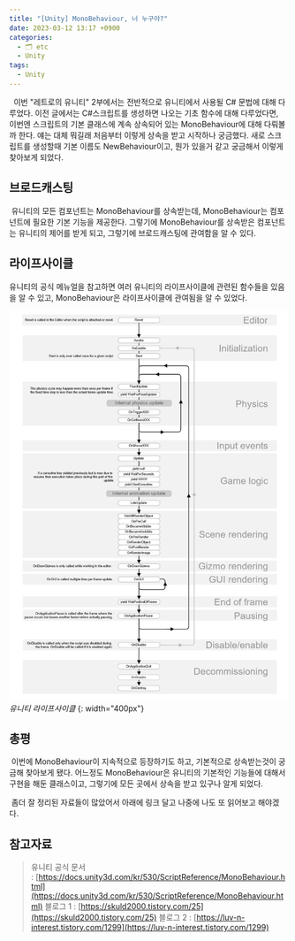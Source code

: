 ```yaml
---
title: "[Unity] MonoBehaviour, 너 누구야?"
date: 2023-03-12 13:17 +0900
categories:
  - 🗂️ etc
  - Unity
tags:
  - Unity
---
```

  이번 "레트로의 유니티" 2부에서는 전반적으로 유니티에서 사용될 C# 문법에 대해 다루었다. 이전 글에서는 C#스크립트를 생성하면 나오는 기초 함수에 대해 다루었다면, 이번엔 스크립트의 기본 클래스에 계속 상속되어 있는 MonoBehaviour에 대해 다뤄볼 까 한다. 얘는 대체 뭐길래 처음부터 이렇게 상속을 받고 시작하나 궁금했다. 새로 스크립트를 생성할때 기본 이름도 NewBehaviour이고, 뭔가 있을거 같고 궁금해서 이렇게 찾아보게 되었다.

  

## **브로드캐스팅**

 유니티의 모든 컴포넌트는 MonoBehaviour를 상속받는데, MonoBehaviour는 컴포넌트에 필요한 기본 기능을 제공한다. 그렇기에 MonoBehaviour를 상속받은 컴포넌트는 유니티의 제어를 받게 되고, 그렇기에 브로드캐스팅에 관여함을 알 수 있다.

  

## **라이프사이클**

유니티의 공식 메뉴얼을 참고하면 여러 유니티의 라이프사이클에 관련된 함수들을 있음을 알 수 있고, MonoBehaviour은 라이프사이클에 관여됨을 알 수 있었다.

![](assets/img/post/2023/03_12_unity_lifecycle.png)
_유니티 라이프사이클_
{: width="400px"}


  

## **총평**

 이번에 MonoBehaviour이 지속적으로 등장하기도 하고, 기본적으로 상속받는것이 궁금해 찾아보게 됐다. 어느정도 MonoBehaviour은 유니티의 기본적인 기능들에 대해서 구현을 해둔 클래스이고, 그렇기에 모든 곳에서 상속을 받고 있구나 알게 되었다.

  

 좀더 잘 정리된 자료들이 많았어서 아래에 링크 달고 나중에 나도 또 읽어보고 해야겠다.

  

## **참고자료**

> 유니티 공식 문서 : [https://docs.unity3d.com/kr/530/ScriptReference/MonoBehaviour.html](https://docs.unity3d.com/kr/530/ScriptReference/MonoBehaviour.html)
> 블로그 1 : [https://skuld2000.tistory.com/25](https://skuld2000.tistory.com/25)
> 블로그 2 : [https://luv-n-interest.tistory.com/1299](https://luv-n-interest.tistory.com/1299)